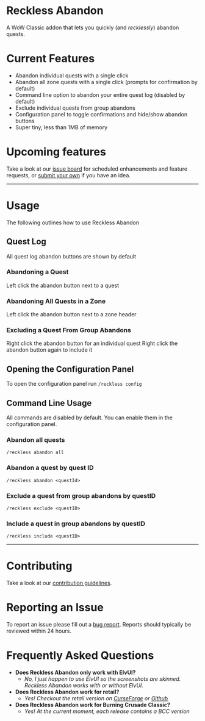 # Reckless Abandon

A WoW Classic addon that lets you quickly (and _recklessly_) abandon quests.

# Current Features

- Abandon individual quests with a single click
- Abandon all zone quests with a single click (prompts for confirmation by default)
- Command line option to abandon your entire quest log (disabled by default)
- Exclude individual quests from group abandons
- Configuration panel to toggle confirmations and hide/show abandon buttons
- Super tiny, less than 1MB of memory

# Upcoming features

Take a look at our [issue board](https://github.com/MotherGinger/RecklessAbandon-Classic/labels/enhancement) for scheduled enhancements and feature requests, or [submit your own](https://github.com/MotherGinger/RecklessAbandon-Classic/issues/new?assignees=&labels=enhancement&template=feature_request.md&title=%5BFeature+Request%5D) if you have an idea.

---

# Usage

The following outlines how to use Reckless Abandon

## Quest Log

All quest log abandon buttons are shown by default

### Abandoning a Quest

Left click the abandon button next to a quest

### Abandoning All Quests in a Zone

Left click the abandon button next to a zone header

### Excluding a Quest From Group Abandons

Right click the abandon button for an individual quest
Right click the abandon button again to include it

## Opening the Configuration Panel

To open the configuration panel run `/reckless config`

## Command Line Usage

All commands are disabled by default. You can enable them in the configuration panel.

### Abandon all quests

`/reckless abandon all`

### Abandon a quest by quest ID

`/reckless abandon <questId>`

### Exclude a quest from group abandons by questID

`/reckless exclude <questID>`

### Include a quest in group abandons by questID

`/reckless include <questID>`

---

# Contributing

Take a look at our [contribution guidelines](https://github.com/MotherGinger/RecklessAbandon-Classic/blob/main/CONTRIBUTING.md).

# Reporting an Issue

To report an issue please fill out a [bug report](https://github.com/MotherGinger/RecklessAbandon-Classic/issues/new?assignees=MotherGinger&labels=&template=bug_report.md&title=%5BBug+Report%5D). Reports should typically be reviewed within 24 hours.

# Frequently Asked Questions

- **Does Reckless Abandon only work with ElvUI?**
  - _No, I just happen to use ElvUI so the screenshots are skinned. Reckless Abandon works with or without ElvUI._
- **Does Reckless Abandon work for retail?**
  - _Yes! Checkout the retail version on [CurseForge](https://www.curseforge.com/wow/addons/reckless-abandon) or [Github](https://github.com/MotherGinger/RecklessAbandon)_
- **Does Reckless Abandon work for Burning Crusade Classic?**
  - _Yes! At the current moment, each release contains a BCC version_
